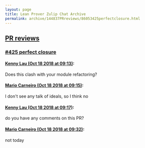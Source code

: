 ```yaml
---
layout: page
title: Lean Prover Zulip Chat Archive 
permalink: archive/144837PRreviews/86053425perfectclosure.html
---
```


## [PR reviews](index.html)
### [#425 perfect closure](86053425perfectclosure.html)

#### [Kenny Lau (Oct 18 2018 at 09:13)](https://leanprover.zulipchat.com/#narrow/stream/144837-PR%20reviews/topic/%23425%20perfect%20closure/near/136024821):
Does this clash with your module refactoring?

#### [Mario Carneiro (Oct 18 2018 at 09:15)](https://leanprover.zulipchat.com/#narrow/stream/144837-PR%20reviews/topic/%23425%20perfect%20closure/near/136024897):
I don't see any talk of ideals, so I think no

#### [Kenny Lau (Oct 18 2018 at 09:17)](https://leanprover.zulipchat.com/#narrow/stream/144837-PR%20reviews/topic/%23425%20perfect%20closure/near/136024976):
do you have any comments on this PR?

#### [Mario Carneiro (Oct 18 2018 at 09:32)](https://leanprover.zulipchat.com/#narrow/stream/144837-PR%20reviews/topic/%23425%20perfect%20closure/near/136025707):
not today

